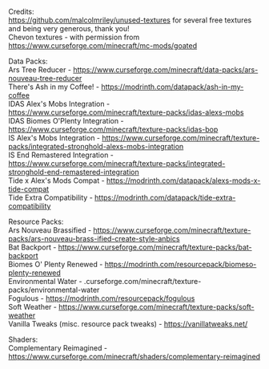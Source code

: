 Credits:  
https://github.com/malcolmriley/unused-textures for several free textures and being very generous, thank you!  
Chevon textures - with permission from https://www.curseforge.com/minecraft/mc-mods/goated   
  
Data Packs:  
Ars Tree Reducer - https://www.curseforge.com/minecraft/data-packs/ars-nouveau-tree-reducer   
There's Ash in my Coffee! - https://modrinth.com/datapack/ash-in-my-coffee   
IDAS Alex's Mobs Integration - https://www.curseforge.com/minecraft/texture-packs/idas-alexs-mobs   
IDAS Biomes O'Plenty Integration - https://www.curseforge.com/minecraft/texture-packs/idas-bop   
IS Alex's Mobs Integration - https://www.curseforge.com/minecraft/texture-packs/integrated-stronghold-alexs-mobs-integration   
IS End Remastered Integration - https://www.curseforge.com/minecraft/texture-packs/integrated-stronghold-end-remastered-integration   
Tide x Alex's Mods Compat - https://modrinth.com/datapack/alexs-mods-x-tide-compat   
Tide Extra Compatibility - https://modrinth.com/datapack/tide-extra-compatibility   
  
Resource Packs:   
Ars Nouveau Brassified - https://www.curseforge.com/minecraft/texture-packs/ars-nouveau-brass-ified-create-style-anbics   
Bat Backport - https://www.curseforge.com/minecraft/texture-packs/bat-backport   
Biomes O' Plenty Renewed - https://modrinth.com/resourcepack/biomeso-plenty-renewed   
Environmental Water - .curseforge.com/minecraft/texture-packs/environmental-water   
Fogulous - https://modrinth.com/resourcepack/fogulous   
Soft Weather - https://www.curseforge.com/minecraft/texture-packs/soft-weather   
Vanilla Tweaks (misc. resource pack tweaks) - https://vanillatweaks.net/   

Shaders:   
Complementary Reimagined - https://www.curseforge.com/minecraft/shaders/complementary-reimagined   
